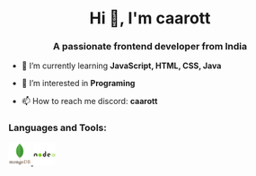 <h1 align="center">Hi 👋, I'm caarott</h1>
<h3 align="center">A passionate frontend developer from India</h3>

- 🌱 I’m currently learning **JavaScript, HTML, CSS, Java**

- 👀 I’m interested in **Programing**

- 📫 How to reach me discord: **caarott**

<h3 align="left">Languages and Tools:</h3>
<p align="left"> <a href="https://www.mongodb.com/" target="_blank" rel="noreferrer"> <img src="https://raw.githubusercontent.com/devicons/devicon/master/icons/mongodb/mongodb-original-wordmark.svg" alt="mongodb" width="40" height="40"/> </a> <a href="https://nodejs.org" target="_blank" rel="noreferrer"> <img src="https://raw.githubusercontent.com/devicons/devicon/master/icons/nodejs/nodejs-original-wordmark.svg" alt="nodejs" width="40" height="40"/> </a> </p>
